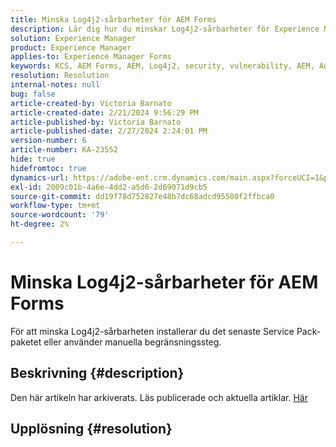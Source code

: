 ```yaml
---
title: Minska Log4j2-sårbarheter för AEM Forms
description: Lär dig hur du minskar Log4j2-sårbarheter för Experience Manager Forms.
solution: Experience Manager
product: Experience Manager
applies-to: Experience Manager Forms
keywords: KCS, AEM Forms, AEM, Log4j2, security, vulnerability, AEM, Adobe Experience Manager, AEM 6.5 Forms, AEM 6.3 Forms, AEM 6.4 Forms, AEM Forms on JEE, felsökning, felsökning
resolution: Resolution
internal-notes: null
bug: false
article-created-by: Victoria Barnato
article-created-date: 2/21/2024 9:56:29 PM
article-published-by: Victoria Barnato
article-published-date: 2/27/2024 2:24:01 PM
version-number: 6
article-number: KA-23552
hide: true
hidefromtoc: true
dynamics-url: https://adobe-ent.crm.dynamics.com/main.aspx?forceUCI=1&pagetype=entityrecord&etn=knowledgearticle&id=ccde0f0f-04d1-ee11-9078-000d3a34444e
exl-id: 2009c01b-4a6e-4dd2-a5d6-2d69071d9cb5
source-git-commit: dd19f78d752827e48b7dc68adcd95500f2ffbca0
workflow-type: tm+mt
source-wordcount: '79'
ht-degree: 2%

---
```


# Minska Log4j2-sårbarheter för AEM Forms


För att minska Log4j2-sårbarheten installerar du det senaste Service Pack-paketet eller använder manuella begränsningssteg.

## Beskrivning {#description}

Den här artikeln har arkiverats. Läs publicerade och aktuella artiklar. [Här](https://experienceleague.adobe.com/search.html#sort=relevancy)

## Upplösning {#resolution}
